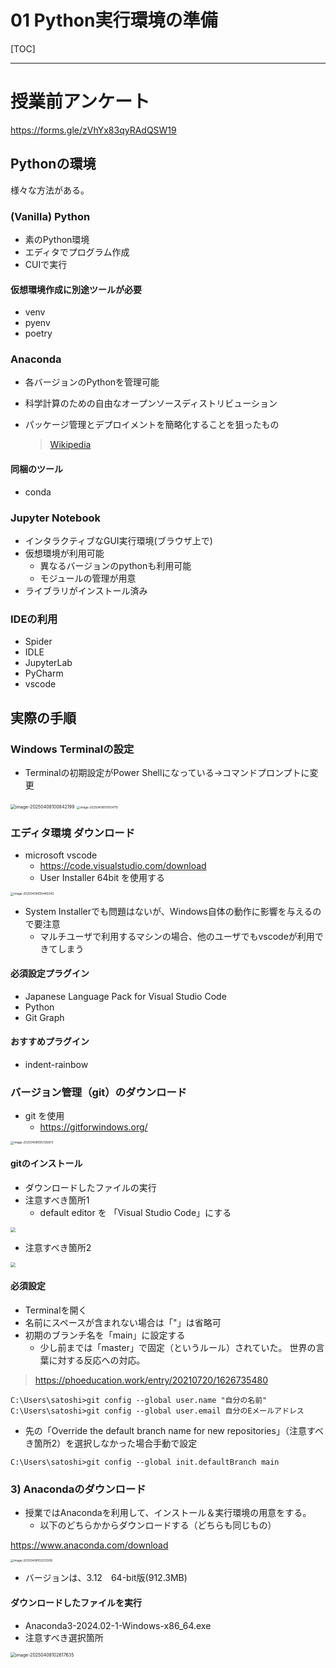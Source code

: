 # 01 Python実行環境の準備

[TOC]

---

# 授業前アンケート

https://forms.gle/zVhYx83qyRAdQSW19



## Pythonの環境

様々な方法がある。

### (Vanilla) Python

- 素のPython環境
- エディタでプログラム作成
- CUIで実行

#### 仮想環境作成に別途ツールが必要

- venv
- pyenv
- poetry



### Anaconda

- 各バージョンのPythonを管理可能

- 科学計算のための自由なオープンソースディストリビューション

- パッケージ管理とデプロイメントを簡略化することを狙ったもの

  > [Wikipedia](https://ja.wikipedia.org/wiki/Anaconda_(Python%E3%83%87%E3%82%A3%E3%82%B9%E3%83%88%E3%83%AA%E3%83%93%E3%83%A5%E3%83%BC%E3%82%B7%E3%83%A7%E3%83%B3))

#### 同梱のツール

- conda



### Jupyter Notebook

- インタラクティブなGUI実行環境(ブラウザ上で)
- 仮想環境が利用可能
  - 異なるバージョンのpythonも利用可能
  - モジュールの管理が用意
- ライブラリがインストール済み



### IDEの利用

- Spider
- IDLE
- JupyterLab
- PyCharm
- vscode



## 実際の手順

### Windows Terminalの設定

- Terminalの初期設定がPower Shellになっている→コマンドプロンプトに変更

<img src="./01_1_Python実行環境の準備.assets/image-20250408100842199.png" alt="image-20250408100842199" style="zoom:50%;" />

<img src="./01_1_Python実行環境の準備.assets/image-20250408101054715.png" alt="image-20250408101054715" style="zoom: 33%;" />



### エディタ環境 ダウンロード

- microsoft vscode
  - https://code.visualstudio.com/download
  - User Installer 64bit を使用する

<img src="./01_1_Python実行環境の準備.assets/image-20250408095449342.png" alt="image-20250408095449342" style="zoom:33%;" />

- System Installerでも問題はないが、Windows自体の動作に影響を与えるので要注意
  - マルチユーザで利用するマシンの場合、他のユーザでもvscodeが利用できてしまう



#### 必須設定プラグイン

- Japanese Language Pack for Visual Studio Code
- Python
- Git Graph

#### おすすめプラグイン

- indent-rainbow

  




### バージョン管理（git）のダウンロード

- git を使用
  - https://gitforwindows.org/

<img src="./01_1_Python実行環境の準備.assets/image-20250408095726873.png" alt="image-20250408095726873" style="zoom: 33%;" />



#### gitのインストール

- ダウンロードしたファイルの実行
- 注意すべき箇所1
  - default editor を 「Visual Studio Code」にする

<img src="./01_1_Python実行環境の準備.assets/image-20250408100203438.png" style="zoom: 50%;" />



- 注意すべき箇所2

<img src="./01_1_Python実行環境の準備.assets/image-20250408100317477.png" style="zoom:50%;" />

#### 必須設定

- Terminalを開く
- 名前にスペースが含まれない場合は「"」は省略可
- 初期のブランチ名を「main」に設定する
  - 少し前までは「master」で固定（というルール）されていた。
    世界の言葉に対する反応への対応。

> https://phoeducation.work/entry/20210720/1626735480

```
C:\Users\satoshi>git config --global user.name "自分の名前"
C:\Users\satoshi>git config --global user.email 自分のEメールアドレス
```

- 先の「Override the default branch name for new repositories」（注意すべき箇所2）を選択しなかった場合手動で設定

```
C:\Users\satoshi>git config --global init.defaultBranch main
```



### 3) Anacondaのダウンロード

- 授業ではAnacondaを利用して、インストール＆実行環境の用意をする。
  - 以下のどちらかからダウンロードする（どちらも同じもの）



https://www.anaconda.com/download

<img src="./01_1_Python実行環境の準備.assets/image-20250408102031308.png" alt="image-20250408102031308" style="zoom:33%;" />

- バージョンは、3.12　64-bit版(912.3MB)



#### ダウンロードしたファイルを実行

- Anaconda3-2024.02-1-Windows-x86_64.exe
- 注意すべき選択箇所

<img src="./01_1_Python実行環境の準備.assets/image-20250408102617635.png" alt="image-20250408102617635" style="zoom: 50%;" />







